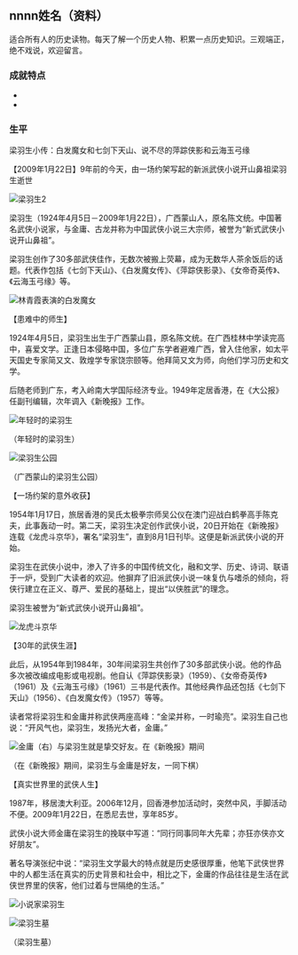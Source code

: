## nnnn姓名（资料）

适合所有人的历史读物。每天了解一个历史人物、积累一点历史知识。三观端正，绝不戏说，欢迎留言。  

### 成就特点

- ​
- ​


### 生平

梁羽生小传：白发魔女和七剑下天山、说不尽的萍踪侠影和云海玉弓缘

【2009年1月22日】9年前的今天，由一场约架写起的新派武侠小说开山鼻祖梁羽生逝世

![梁羽生2](梁羽生2.jpg)

梁羽生（1924年4月5日－2009年1月22日），广西蒙山人，原名陈文统。中国著名武侠小说家，与金庸、古龙并称为中国武侠小说三大宗师，被誉为“新式武侠小说开山鼻祖”。

梁羽生创作了30多部武侠佳作，无数次被搬上荧幕，成为无数华人茶余饭后的话题。代表作包括《七剑下天山》、《白发魔女传》、《萍踪侠影录》、《女帝奇英传》、《云海玉弓缘》等。

![林青霞表演的白发魔女](林青霞表演的白发魔女.jpeg)

【患难中的师生】

1924年4月5日，梁羽生出生于广西蒙山县，原名陈文统。在广西桂林中学读完高中，喜爱文学。正逢日本侵略中国，多位广东学者避难广西，曾入住他家，如太平天国史专家简又文、敦煌学专家饶宗颐等。他拜简又文为师，向他们学习历史和文学。

后随老师到广东，考入岭南大学国际经济专业。1949年定居香港，在《大公报》任副刊编辑，次年调入《新晚报》工作。

![年轻时的梁羽生](年轻时的梁羽生.jpg)

（年轻时的梁羽生）

![梁羽生公园](梁羽生公园.jpeg)

（广西蒙山的梁羽生公园）

【一场约架的意外收获】

1954年1月17日，旅居香港的吴氏太极拳宗师吴公仪在澳门迎战白鹤拳高手陈克夫，此事轰动一时。第二天，梁羽生决定创作武侠小说，20日开始在《新晚报》连载《龙虎斗京华》，署名“梁羽生”，直到8月1日刊毕。这便是新派武侠小说的开始。

梁羽生在武侠小说中，渗入了许多的中国传统文化，融和文学、历史、诗词、联语于一炉，受到广大读者的欢迎。他摒弃了旧派武侠小说一味复仇与嗜杀的倾向，将侠行建立在正义、尊严、爱民的基础上，提出“以侠胜武”的理念。

梁羽生被誉为“新式武侠小说开山鼻祖”。

![龙虎斗京华](龙虎斗京华.jpg)

【30年的武侠生涯】

此后，从1954年到1984年，30年间梁羽生共创作了30多部武侠小说。他的作品多次被改编成电影或电视剧。他自认《萍踪侠影录》（1959）、《女帝奇英传》（1961）及《云海玉弓缘》（1961）三书是代表作。其他经典作品还包括《七剑下天山》（1956）、《白发魔女传》（1957）等等。

读者常将梁羽生和金庸并称武侠两座高峰：“金梁并称，一时瑜亮”。梁羽生自己也说：“开风气也，梁羽生，发扬光大者，金庸。”

![金庸（右）与梁羽生就是挚交好友。在《新晚报》期间](金庸（右）与梁羽生就是挚交好友。在《新晚报》期间.jpg)

（在《新晚报》期间，梁羽生与金庸是好友，一同下棋）

【真实世界里的武侠人生】

1987年，移居澳大利亚。2006年12月，回香港参加活动时，突然中风，手脚活动不便。2009年1月22日，在悉尼去世，享年85岁。

武侠小说大师金庸在梁羽生的挽联中写道：“同行同事同年大先辈；亦狂亦侠亦文好朋友”。

著名导演张纪中说：“梁羽生文学最大的特点就是历史感很厚重，他笔下武侠世界中的人都生活在真实的历史背景和社会中，相比之下，金庸的作品往往是生活在武侠世界里的侠客，他们过着与世隔绝的生活。”

![小说家梁羽生](小说家梁羽生.jpg)

![梁羽生墓](梁羽生墓.jpeg)

（梁羽生墓）






